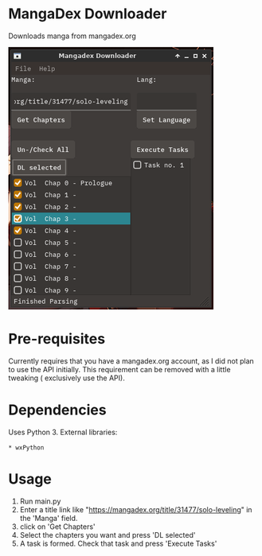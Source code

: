 # MangaDex Downloader

Downloads manga from mangadex.org

![](https://github.com/sanskarchand/MangadexDL/blob/master/screenshots/Screenshot_2020-03-22_18-48-09.png)

# Pre-requisites
Currently requires that you have a mangadex.org account, as I did not plan to use the API initially.
This requirement can be removed with a little tweaking ( exclusively use the API).

# Dependencies

Uses Python 3.
External libraries:
    
    * wxPython

# Usage
1) Run main.py
2) Enter a title link like "https://mangadex.org/title/31477/solo-leveling" in the 'Manga' field.
3) click on 'Get Chapters'
4) Select the chapters you want and press 'DL selected'
5) A task is formed. Check that task and press 'Execute Tasks'
